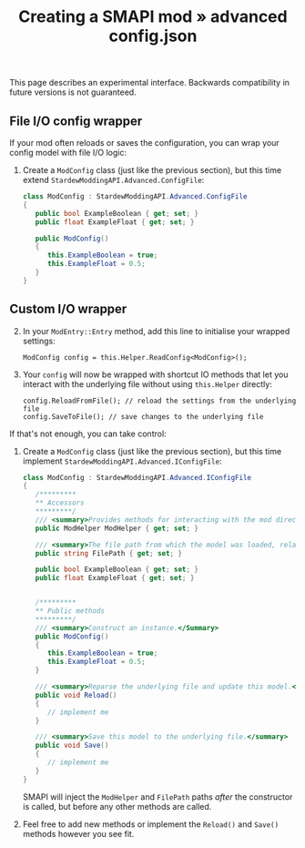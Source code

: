 ﻿---
layout: default
title: Creating a SMAPI mod » advanced config.json
intro: > 
   This page explains advanced ways to use <code>config.json</code>.
   <strong>This section is overkill for the vast majority of mods.
   You can store virtually anything using the recommended approach,
   including dictionaries and complex object graphs. You only need to
   read this page if your mod has very specific needs, like direct
   file I/O or custom serialisation. Otherwise see
   <em><a href="creating-a-smapi-mod-1.0#adding-mod-settings">creating a SMAPI mod</a></em>.
   <p class="warning">
     This guide is for the SMAPI 1.0 beta. If you're using the released version, see the
     <em><a href="creating-a-smapi-mod">creating a SMAPI mod</a></em>.
   </p>
---

<p class="warning">
This page describes an experimental interface. Backwards compatibility in future versions is not
guaranteed.
</p>

## File I/O config wrapper
If your mod often reloads or saves the configuration, you can wrap your config model with file
I/O logic:

1. Create a `ModConfig` class (just like the previous section), but this time extend
   `StardewModdingAPI.Advanced.ConfigFile`:

   ```c#
   class ModConfig : StardewModdingAPI.Advanced.ConfigFile
   {
      public bool ExampleBoolean { get; set; }
      public float ExampleFloat { get; set; }

      public ModConfig()
      {
         this.ExampleBoolean = true;
         this.ExampleFloat = 0.5;
      }
   }
   ```

## Custom I/O wrapper
2. In your `ModEntry::Entry` method, add this line to initialise your wrapped settings:

   ```
   ModConfig config = this.Helper.ReadConfig<ModConfig>();
   ```

3. Your `config` will now be wrapped with shortcut IO methods that let you interact with the
   underlying file without using `this.Helper` directly:

   ```
   config.ReloadFromFile(); // reload the settings from the underlying file
   config.SaveToFile(); // save changes to the underlying file
   ```

If that's not enough, you can take control:

1. Create a `ModConfig` class (just like the previous section), but this time implement
   `StardewModdingAPI.Advanced.IConfigFile`:

   ```c#
   class ModConfig : StardewModdingAPI.Advanced.IConfigFile
   {
      /*********
      ** Accessors
      *********/
      /// <summary>Provides methods for interacting with the mod directory, including read/writing the config file.</summary>
      public ModHelper ModHelper { get; set; }

      /// <summary>The file path from which the model was loaded, relative to the mod directory.</summary>
      public string FilePath { get; set; }

      public bool ExampleBoolean { get; set; }
      public float ExampleFloat { get; set; }


      /*********
      ** Public methods
      *********/
      /// <summary>Construct an instance.</Summary>
      public ModConfig()
      {
         this.ExampleBoolean = true;
         this.ExampleFloat = 0.5;
      }

      /// <summary>Reparse the underlying file and update this model.</summary>
      public void Reload()
      {
         // implement me
      }

      /// <summary>Save this model to the underlying file.</summary>
      public void Save()
      {
         // implement me
      }
   }
   ```

   SMAPI will inject the `ModHelper` and `FilePath` paths _after_ the constructor is called,
   but before any other methods are called.

2. Feel free to add new methods or implement the `Reload()` and `Save()` methods however
   you see fit.